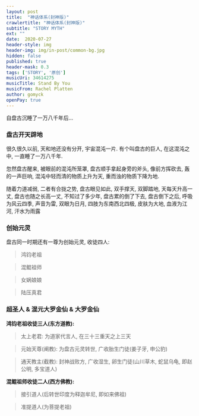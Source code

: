 ```yaml
---
layout: post
title:  "神话体系(封神版)"
crawlertitle: "神话体系(封神版)"
subtitle: "STORY MYTH"
ext: ""
date:  2020-07-27
header-style: img
header-img: img/in-post/common-bg.jpg
hidden: false
published: true
header-mask: 0.3
tags: ['STORY', '原创']
musicUri: 34614275
musicTitle: Stand By You
musicFrom: Rachel Platten
author: gomyck
openPay: true
---
```


自盘古沉睡了一万八千年后...

### 盘古开天辟地

很久很久以前, 天和地还没有分开, 宇宙混沌一片. 有个叫盘古的巨人, 在这混沌之中, 一直睡了一万八千年.

忽然盘古醒来, 被眼前的混沌所笼罩, 盘古顺手拿起身旁的斧头, 像前方挥砍去, 轰的一声巨响, 混沌中轻而清的物质上升为天, 重而浊的物质下降为地.

随着力道减弱, 二者有合拢之势, 盘古眼见如此, 双手撑天, 双脚踏地, 天每天升高一丈, 盘古也随之长高一丈, 不知过了多少年, 盘古累的倒了下去, 盘古倒下之后, 呼吸为风云四季, 声音为雷,
双眼为日月, 四肢为东南西北四极, 皮肤为大地, 血液为江河, 汗水为雨露


### 创始元灵

盘古同一时期还有一尊为创始元灵, 收徒四人:

> 鸿钧老祖

> 混鲲祖师

> 女娲娘娘

> 陆压真君

### 超圣人 & 混元大罗金仙 & 大罗金仙

**鸿钧老祖收徒三人(东方道教):**

> 太上老君: 为道家代言人, 在三十三重天之上三天

> 元始天尊(阐教): 为盘古元灵转世, 广收胎生门徒(姜子牙, 申公豹)

> 通天教主(截教): 封神战败方, 广收湿生, 卵生门徒(山川草木, 蛇鼠乌龟, 即赵公明, 多宝道人)

**混鲲祖师收徒二人(西方佛教):**

> 接引道人(后转世印度为释迦牟尼, 即如来佛祖)

> 准提道人(为菩提老祖)





